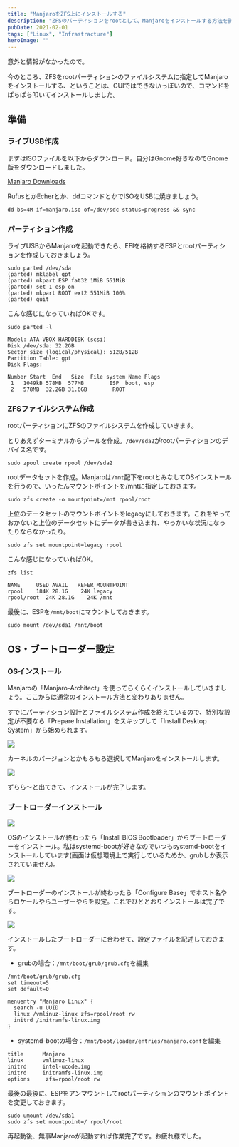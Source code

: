 ```yaml
---
title: "ManjaroをZFS上にインストールする"
description: "ZFSのパーティションをrootとして、Manjaroをインストールする方法を説明します。"
pubDate: 2021-02-01
tags: ["Linux", "Infrastracture"]
heroImage: ""
---
```


意外と情報がなかったので。

今のところ、ZFSをrootパーティションのファイルシステムに指定してManjaroをインストールする、ということは、GUIではできないっぽいので、コマンドをぱちぱち叩いてインストールしました。

## 準備

### ライブUSB作成

まずはISOファイルを以下からダウンロード。自分はGnome好きなのでGnome版をダウンロードしました。

[Manjaro Downloads](https://manjaro.org/download/)

RufusとかEcherとか、ddコマンドとかでISOをUSBに焼きましょう。

```shell
dd bs=4M if=manjaro.iso of=/dev/sdc status=progress && sync
```

### パーティション作成

ライブUSBからManjaroを起動できたら、EFIを格納するESPとrootパーティションを作成しておきましょう。

```shell
sudo parted /dev/sda
(parted) mklabel gpt
(parted) mkpart ESP fat32 1MiB 551MiB
(parted) set 1 esp on
(parted) mkpart ROOT ext2 551MiB 100%
(parted) quit
```

こんな感じになっていればOKです。

```shell
sudo parted -l

Model: ATA VBOX HARDDISK (scsi)
Disk /dev/sda: 32.2GB
Sector size (logical/physical): 512B/512B
Partition Table: gpt
Disk Flags: 

Number Start  End   Size  File system Name Flags
 1   1049kB 578MB  577MB        ESP  boot, esp
 2   578MB  32.2GB 31.6GB        ROOT
```

### ZFSファイルシステム作成

rootパーティションにZFSのファイルシステムを作成していきます。

とりあえずターミナルからプールを作成。`/dev/sda2`がrootパーティションのデバイス名です。

```shell
sudo zpool create rpool /dev/sda2
```

rootデータセットを作成。Manjaroは`/mnt`配下をrootとみなしてOSインストールを行うので、いったんマウントポイントを/mntに指定しておきます。

```
sudo zfs create -o mountpoint=/mnt rpool/root
```

上位のデータセットのマウントポイントをlegacyにしておきます。これをやっておかないと上位のデータセットにデータが書き込まれ、やっかいな状況になったりならなかったり。

```
sudo zfs set mountpoint=legacy rpool
```

こんな感じになっていればOK。

```
zfs list

NAME     USED AVAIL   REFER MOUNTPOINT
rpool    184K 28.1G    24K legacy
rpool/root  24K 28.1G    24K /mnt
```

最後に、ESPを`/mnt/boot`にマウントしておきます。

```shell
sudo mount /dev/sda1 /mnt/boot
```

## OS・ブートローダー設定

### OSインストール

Manjaroの「Manjaro-Architect」を使ってらくらくインストールしていきましょう。ここからは通常のインストール方法と変わりありません。

すでにパーティション設計とファイルシステム作成を終えているので、特別な設定が不要なら「Prepare Installation」をスキップして「Install Desktop System」から始められます。

![](/20210201-manjaro-root-zfs/image01.png)

カーネルのバージョンとかもろもろ選択してManjaroをインストールします。

![](/20210201-manjaro-root-zfs/image02.png)

ずらら〜と出てきて、インストールが完了します。

### ブートローダーインストール

![](/20210201-manjaro-root-zfs/image03.png)

OSのインストールが終わったら「Install BIOS Bootloader」からブートローダーをインストール。私はsystemd-bootが好きなのでいつもsystemd-bootをインストールしています(画面は仮想環境上で実行しているためか、grubしか表示されていません)。

![](/20210201-manjaro-root-zfs/image04.png)

ブートローダーのインストールが終わったら「Configure Base」でホスト名やらロケールやらユーザーやらを設定。これでひととおりインストールは完了です。

![](/20210201-manjaro-root-zfs/image05.png)

インストールしたブートローダーに合わせて、設定ファイルを記述しておきます。

- grubの場合：`/mnt/boot/grub/grub.cfg`を編集

```
/mnt/boot/grub/grub.cfg
set timeout=5
set default=0

menuentry "Manjaro Linux" {
  search -u UUID
  linux /vmlinuz-linux zfs=rpool/root rw
  initrd /initramfs-linux.img
}
```

- systemd-bootの場合：`/mnt/boot/loader/entries/manjaro.conf`を編集

```
title      Manjaro
linux      vmlinuz-linux
initrd     intel-ucode.img
initrd     initramfs-linux.img
options     zfs=rpool/root rw
```

最後の最後に、ESPをアンマウントしてrootパーティションのマウントポイントを変更しておきます。

```shell
sudo umount /dev/sda1
sudo zfs set mountpoint=/ rpool/root
```

再起動後、無事Manjaroが起動すれば作業完了です。お疲れ様でした。
